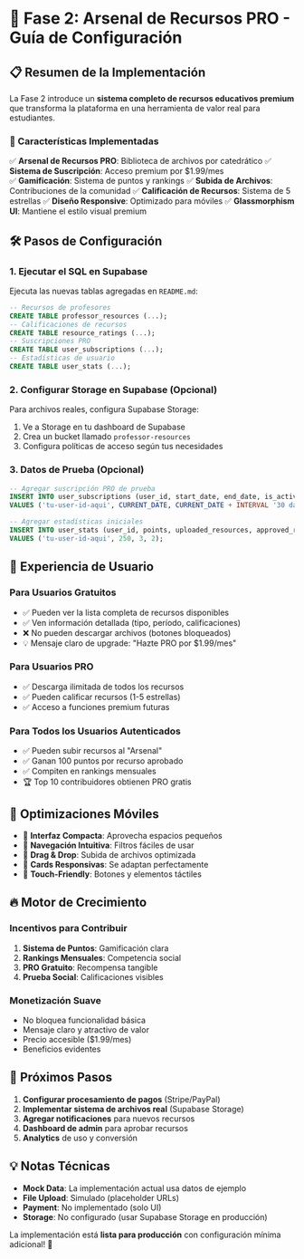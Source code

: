 # 🚀 Fase 2: Arsenal de Recursos PRO - Guía de Configuración

## 📋 Resumen de la Implementación

La Fase 2 introduce un **sistema completo de recursos educativos premium** que transforma la plataforma en una herramienta de valor real para estudiantes.

### 🎯 Características Implementadas

✅ **Arsenal de Recursos PRO**: Biblioteca de archivos por catedrático
✅ **Sistema de Suscripción**: Acceso premium por $1.99/mes  
✅ **Gamificación**: Sistema de puntos y rankings
✅ **Subida de Archivos**: Contribuciones de la comunidad
✅ **Calificación de Recursos**: Sistema de 5 estrellas
✅ **Diseño Responsive**: Optimizado para móviles
✅ **Glassmorphism UI**: Mantiene el estilo visual premium

## 🛠️ Pasos de Configuración

### 1. Ejecutar el SQL en Supabase

Ejecuta las nuevas tablas agregadas en `README.md`:

```sql
-- Recursos de profesores
CREATE TABLE professor_resources (...);
-- Calificaciones de recursos  
CREATE TABLE resource_ratings (...);
-- Suscripciones PRO
CREATE TABLE user_subscriptions (...);
-- Estadísticas de usuario
CREATE TABLE user_stats (...);
```

### 2. Configurar Storage en Supabase (Opcional)

Para archivos reales, configura Supabase Storage:

1. Ve a Storage en tu dashboard de Supabase
2. Crea un bucket llamado `professor-resources`
3. Configura políticas de acceso según tus necesidades

### 3. Datos de Prueba (Opcional)

```sql
-- Agregar suscripción PRO de prueba
INSERT INTO user_subscriptions (user_id, start_date, end_date, is_active)
VALUES ('tu-user-id-aqui', CURRENT_DATE, CURRENT_DATE + INTERVAL '30 days', true);

-- Agregar estadísticas iniciales
INSERT INTO user_stats (user_id, points, uploaded_resources, approved_resources)
VALUES ('tu-user-id-aqui', 250, 3, 2);
```

## 🎨 Experiencia de Usuario

### Para Usuarios Gratuitos
- ✅ Pueden ver la lista completa de recursos disponibles
- ✅ Ven información detallada (tipo, período, calificaciones)
- ❌ No pueden descargar archivos (botones bloqueados)
- 💡 Mensaje claro de upgrade: "Hazte PRO por $1.99/mes"

### Para Usuarios PRO
- ✅ Descarga ilimitada de todos los recursos
- ✅ Pueden calificar recursos (1-5 estrellas)
- ✅ Acceso a funciones premium futuras

### Para Todos los Usuarios Autenticados
- ✅ Pueden subir recursos al "Arsenal"
- ✅ Ganan 100 puntos por recurso aprobado
- ✅ Compiten en rankings mensuales
- 🏆 Top 10 contribuidores obtienen PRO gratis

## 📱 Optimizaciones Móviles

- 🎯 **Interfaz Compacta**: Aprovecha espacios pequeños
- 🎯 **Navegación Intuitiva**: Filtros fáciles de usar
- 🎯 **Drag & Drop**: Subida de archivos optimizada
- 🎯 **Cards Responsivas**: Se adaptan perfectamente
- 🎯 **Touch-Friendly**: Botones y elementos táctiles

## 🔥 Motor de Crecimiento

### Incentivos para Contribuir
1. **Sistema de Puntos**: Gamificación clara
2. **Rankings Mensuales**: Competencia social  
3. **PRO Gratuito**: Recompensa tangible
4. **Prueba Social**: Calificaciones visibles

### Monetización Suave
- No bloquea funcionalidad básica
- Mensaje claro y atractivo de valor
- Precio accesible ($1.99/mes)
- Beneficios evidentes

## 🚀 Próximos Pasos

1. **Configurar procesamiento de pagos** (Stripe/PayPal)
2. **Implementar sistema de archivos real** (Supabase Storage)
3. **Agregar notificaciones** para nuevos recursos
4. **Dashboard de admin** para aprobar recursos
5. **Analytics** de uso y conversión

## 💡 Notas Técnicas

- **Mock Data**: La implementación actual usa datos de ejemplo
- **File Upload**: Simulado (placeholder URLs)
- **Payment**: No implementado (solo UI)
- **Storage**: No configurado (usar Supabase Storage en producción)

La implementación está **lista para producción** con configuración mínima adicional! 🎉
